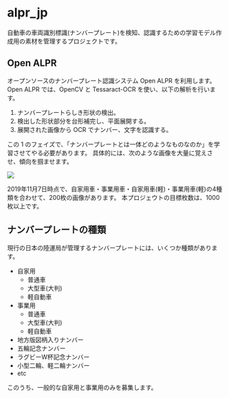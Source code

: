 # alpr_jp

自動車の車両識別標識(ナンバープレート)を検知、認識するための学習モデル作成用の素材を管理するプロジェクトです。

## Open ALPR

オープンソースのナンバープレート認識システム Open ALPR を利用します。
Open ALPR では、OpenCV と Tessaract-OCR を使い、以下の解析を行います。

1. ナンバープレートらしき形状の検出。
2. 検出した形状部分を台形補完し、平面展開する。
3. 展開された画像から OCR でナンバー、文字を認識する。

この 1 のフェイズで、「ナンバープレートとは一体どのようなものなのか」を学習させてやる必要があります。
具体的には、次のような画像を大量に覚えさせ、傾向を掴ませます。

![](https://pbs.twimg.com/media/EIu72OeUEAERVyj.jpg)

2019年11月7日時点で、自家用車・事業用車・自家用車(軽)・事業用車(軽)の4種類を合わせて、200枚の画像があります。
本プロジェウトの目標枚数は、1000枚以上です。

## ナンバープレートの種類

現行の日本の陸運局が管理するナンバープレートには、いくつか種類があります。

* 自家用
  * 普通車
  * 大型車(大判)
  * 軽自動車
* 事業用
  * 普通車
  * 大型車(大判)
  * 軽自動車
* 地方版図柄入りナンバー
* 五輪記念ナンバー
* ラグビーW杯記念ナンバー
* 小型二輪、軽二輪ナンバー
* etc

このうち、一般的な自家用と事業用のみを募集します。

